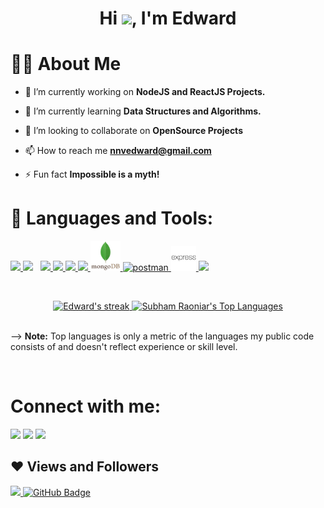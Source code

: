 

<h1 align="center">Hi <img src="https://raw.githubusercontent.com/MartinHeinz/MartinHeinz/master/wave.gif" width="30px">, I'm Edward</h1>


# 🙋‍♂️ About Me

- 🔭 I’m currently working on **NodeJS and ReactJS Projects.**

- 🌱 I’m currently learning **Data Structures and Algorithms.**

- 👯 I’m looking to collaborate on **OpenSource Projects**

- 📫 How to reach me **nnvedward@gmail.com**

- ⚡ Fun fact **Impossible is a myth!**

# 🚀 Languages and Tools:

<p align="left"> 
    <a href="https://developer.mozilla.org/en-US/docs/Web/JavaScript" target="_blank"> <img src="https://img.icons8.com/color/48/000000/javascript.png"/> </a> 
    <a style="padding-right:8px;" href="https://nodejs.org" target="_blank"> <img src="https://img.icons8.com/color/48/000000/nodejs.png"/></a> 
    <a href="https://reactjs.org/" target="_blank"> <img src="https://img.icons8.com/color/48/000000/react-native.png"/> </a> 
    <a href="https://www.w3.org/html/" target="_blank"> <img src="https://img.icons8.com/color/48/000000/html-5.png"/> </a> 
    <a href="https://www.w3schools.com/css/" target="_blank"> <img src="https://img.icons8.com/color/48/000000/css3.png"/> </a> 
    <a href="https://getbootstrap.com" target="_blank"> <img src="https://img.icons8.com/color/48/000000/bootstrap.png"/> </a> 
    <a href="https://www.mongodb.com/" target="_blank"> <img src="https://raw.githubusercontent.com/devicons/devicon/master/icons/mongodb/mongodb-original-wordmark.svg" alt="mongodb" width="48" height="48"/> </a> 
    <a href="https://postman.com" target="_blank"> <img src="https://img.icons8.com/external-tal-revivo-color-tal-revivo/96/000000/external-postman-is-the-only-complete-api-development-environment-logo-color-tal-revivo.png" alt="postman" width="45" height="45"/> </a>  
    <a href="https://expressjs.com" target="_blank"> <img src="https://raw.githubusercontent.com/devicons/devicon/master/icons/express/express-original-wordmark.svg" alt="express" width="40" height="40"/> </a> 
    <a href="https://git-scm.com/" target="_blank"> <img src="https://img.icons8.com/color/48/000000/git.png"/> </a> 
<!--     <a href="(https://docs.microsoft.com/)" target="_blank"> <img src="https://img.icons8.com/ios-filled/100/000000/c-sharp-logo.png" width="45" height="45"/> </a>  -->
    
</p>

<!-- [![React Badge](https://img.shields.io/badge/-React-61DBFB?style=for-the-badge&labelColor=black&logo=react&logoColor=61DBFB)](#)  [![Javascript Badge](https://img.shields.io/badge/-Javascript-F0DB4F?style=for-the-badge&labelColor=black&logo=javascript&logoColor=F0DB4F)](#) [![Typescript Badge](https://img.shields.io/badge/-Typescript-007acc?style=for-the-badge&labelColor=black&logo=typescript&logoColor=007acc)](#) [![Nodejs Badge](https://img.shields.io/badge/-Nodejs-3C873A?style=for-the-badge&labelColor=black&logo=node.js&logoColor=3C873A)](#) [![GraphQL Badge](https://img.shields.io/badge/-GraphQl-e535ab?style=for-the-badge&labelColor=black&logo=node.js&logoColor=e535ab)](#) -->
<br/>

<p align="center">
    <a href="https://github.com/Nnvemeka/github-readme-streak-stats">
        <img title="🔥 Get streak stats for your profile at git.io/streak-stats" alt="Edward's streak" src="https://github-readme-streak-stats.herokuapp.com/?user=Nnvemeka&theme=black-ice&hide_border=true&stroke=0000&background=060A0CD0"/>
    </a>
     <a href="https://github.com/Nnvedward/github-readme-stats"><img alt="Subham Raoniar's Top Languages" src="https://github-readme-stats.vercel.app/api/top-langs/?username=Nnvemeka&langs_count=8&count_private=true&layout=compact&theme=react&hide_border=true&bg_color=0D1117" /></a>
</p>

<!-- ## 📊 My Github Stats

  <br/>
<!--     <a href="https://github.com/Nnvemeka/github-readme-stats"><img alt="Edward's Github Stats" src="https://github-readme-stats.vercel.app/api?username=Nnvemeka&show_icons=true&count_private=true&theme=react&hide_border=true&bg_color=0D1117" /></a> -->
 
  <br/> -->
  <b>Note:</b> Top languages is only a metric of the languages my public code consists of and doesn't reflect experience or skill level.

<br/>

<!-- <a href="https://github.com/Nnvemeka/github-readme-activity-graph"><img alt="Edward's Activity Graph" src="https://activity-graph.herokuapp.com/graph?username=Nnvemeka&bg_color=0D1117&color=5BCDEC&line=5BCDEC&point=FFFFFF&hide_border=true" /></a> -->


# Connect with me:
<p align="left">

<a href="https://www.linkedin.com/in/edward-ugwu-6027831b5/"><img src="https://img.icons8.com/color/48/000000/linkedin.png"/></a>
<a href = "https://twitter.com/nnvemeka"><img src="https://img.icons8.com/fluent/48/000000/twitter.png"/></a>
<a href = "https://www.instagram.com/nnvemeka/"><img src="https://img.icons8.com/fluent/48/000000/instagram-new.png"/></a>


</p>

## ❤ Views and Followers
<a href="https://github.com/Nnvemeka/github-profile-views-counter">
    <img src="https://komarev.com/ghpvc/?username=Nnvemeka">
</a>
<a href="https://github.com/Nnvemeka?tab=followers"><img src="https://img.shields.io/github/followers/Nnvemeka?label=Followers&style=social" alt="GitHub Badge"></a>
